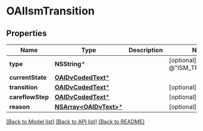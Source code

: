 # OAIIsmTransition

## Properties
Name | Type | Description | Notes
------------ | ------------- | ------------- | -------------
**type** | **NSString*** |  | [optional] [default to @"ISM_TRANSITION"]
**currentState** | [**OAIDvCodedText***](OAIDvCodedText.md) |  | 
**transition** | [**OAIDvCodedText***](OAIDvCodedText.md) |  | [optional] 
**careflowStep** | [**OAIDvCodedText***](OAIDvCodedText.md) |  | [optional] 
**reason** | [**NSArray&lt;OAIDvText&gt;***](OAIDvText.md) |  | [optional] 

[[Back to Model list]](../README.md#documentation-for-models) [[Back to API list]](../README.md#documentation-for-api-endpoints) [[Back to README]](../README.md)


